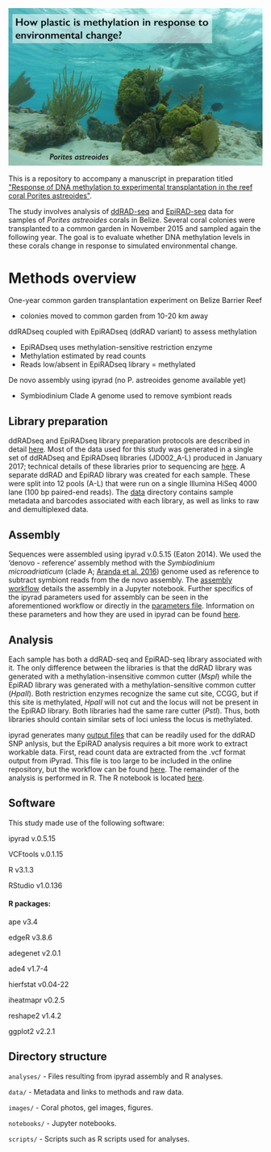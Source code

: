 ![_Porites astreoides_](./images/titleimage.png)

This is a repository to accompany a manuscript in preparation titled ["Response of DNA methylation to experimental transplantation in the reef coral Porites astreoides"](https://docs.google.com/document/d/1iN7kf_chLfLjr0Nh5mjNlU0gexdgP9ThgfcxaZgm1Gw/edit).


The study involves analysis of [ddRAD-seq](http://journals.plos.org/plosone/article?id=10.1371/journal.pone.0037135) and [EpiRAD-seq](http://onlinelibrary.wiley.com/doi/10.1111/2041-210X.12435/abstract) data for samples of _Porites astreoides_ corals in Belize. Several coral colonies were transplanted to a common garden in November 2015 and sampled again the following year.
The goal is to evaluate whether DNA methylation levels in these corals change in response to simulated environmental change. 


# Methods overview

One-year common garden transplantation experiment on Belize Barrier Reef
 - colonies moved to common garden from 10-20 km away
 
ddRADseq coupled with EpiRADseq (ddRAD variant) to assess methylation
 - EpiRADseq uses methylation-sensitive restriction enzyme
 - Methylation estimated by read counts 
 - Reads low/absent in EpiRADseq library = methylated
 
De novo assembly using ipyrad (no P. astreoides genome available yet)
 - Symbiodinium Clade A genome used to remove symbiont reads

## Library preparation

ddRADseq and EpiRADseq library preparation protocols are described in detail [here](http://onsnetwork.org/jdimond/2016/08/). Most of the data used for this study was generated in a single set of ddRADseq and EpiRADseq libraries (JD002_A-L) produced in January 2017; technical details of these libraries prior to sequencing are [here](http://onsnetwork.org/jdimond/2017/02/14/rad-library-prep/). A separate ddRAD and EpiRAD library was created for each sample. These were split into 12 pools (A-L) that were run on a single Illumina HiSeq 4000 lane (100 bp paired-end reads). The [data](https://github.com/jldimond/P.ast-transplant/tree/master/data) directory contains sample metadata and barcodes associated with each library, as well as links to raw and demultiplexed data. 


## Assembly 

Sequences were assembled using ipyrad v.0.5.15 (Eaton 2014). We used the ‘denovo - reference’ assembly method with the _Symbiodinium microadriaticum_ (clade A; [Aranda et al. 2016](https://www.nature.com/articles/srep39734)) genome used as reference to subtract symbiont reads from the de novo assembly. The [assembly workflow](https://github.com/jldimond/P.ast-transplant/blob/master/notebooks/ipyrad_assembly.ipynb) details the assembly in a Jupyter notebook. Further specifics of the ipyrad parameters used for assembly can be seen in the aforementioned workflow or directly in the [parameters file](https://github.com/jldimond/P.ast-transplant/blob/master/analyses/ipyrad_analysis/data2_outfiles/params-data2.txt). Information on these parameters and how they are used in ipyrad can be found [here](http://ipyrad.readthedocs.io/).


## Analysis 

Each sample has both a ddRAD-seq and EpiRAD-seq library associated with it. The only difference between the libraries is that the ddRAD library was generated with a methylation-insensitive common cutter (_MspI_) while the EpiRAD library was generated with a methylation-sensitive common cutter (_HpaII_). Both restriction enzymes recognize the same cut site, CCGG, but if this site is methylated, _HpaII_ will not cut and the locus will not be present in the EpiRAD library. Both libraries had the same rare cutter (_PstI_). Thus, both libraries should contain similar sets of loci unless the locus is methylated. 

ipyrad generates many [output files](https://github.com/jldimond/P.ast-transplant/blob/master/analyses/ipyrad_analysis/data2_outfiles/) that can be readily used for the ddRAD SNP anlysis, but the EpiRAD analysis requires a bit more work to extract workable data. First, read count data are extracted from the .vcf format output from iPyrad. This file is too large to be included in the online repository, but the workflow can be found [here](https://github.com/jldimond/P.ast-transplant/blob/master/notebooks/VCF_readcounts.ipynb). The remainder of the analysis is performed in R. The R notebook is located [here](https://github.com/jldimond/P.ast-transplant/blob/master/analyses/ipyrad_analysis/data2_outfiles/PoritesRAD_analysis.R).


## Software

This study made use of the following software:

ipyrad v.0.5.15

VCFtools v.0.1.15

R v3.1.3

RStudio v1.0.136


#### R packages:

ape v3.4

edgeR v3.8.6

adegenet v2.0.1

ade4 v1.7-4

hierfstat v0.04-22

iheatmapr v0.2.5

reshape2 v1.4.2

ggplot2 v2.2.1


## Directory structure


`analyses/` - Files resulting from ipyrad assembly and R analyses.

`data/` -  Metadata and links to methods and raw data.

`images/` - Coral photos, gel images, figures.

`notebooks/` - Jupyter notebooks.

`scripts/` - Scripts such as R scripts used for analyses.
